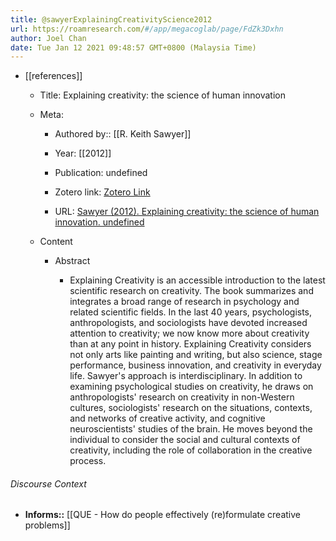 ```yaml
---
title: @sawyerExplainingCreativityScience2012
url: https://roamresearch.com/#/app/megacoglab/page/FdZk3Dxhn
author: Joel Chan
date: Tue Jan 12 2021 09:48:57 GMT+0800 (Malaysia Time)
---
```


- [[references]]

    - Title: Explaining creativity: the science of human innovation

    - Meta:

        - Authored by:: [[R. Keith Sawyer]]

        - Year: [[2012]]

        - Publication: undefined

        - Zotero link: [Zotero Link](zotero://select/items/1_9TSWKQR5)

        - URL: [Sawyer (2012). Explaining creativity: the science of human innovation. undefined](undefined)

    - Content

        - Abstract

            - Explaining Creativity is an accessible introduction to the latest scientific research on creativity. The book summarizes and integrates a broad range of research in psychology and related scientific fields. In the last 40 years, psychologists, anthropologists, and sociologists have devoted increased attention to creativity; we now know more about creativity than at any point in history. Explaining Creativity considers not only arts like painting and writing, but also science, stage performance, business innovation, and creativity in everyday life. Sawyer's approach is interdisciplinary. In addition to examining psychological studies on creativity, he draws on anthropologists' research on creativity in non-Western cultures, sociologists' research on the situations, contexts, and networks of creative activity, and cognitive neuroscientists' studies of the brain. He moves beyond the individual to consider the social and cultural contexts of creativity, including the role of collaboration in the creative process.

###### Discourse Context

- **Informs::** [[QUE - How do people effectively (re)formulate creative problems]]
